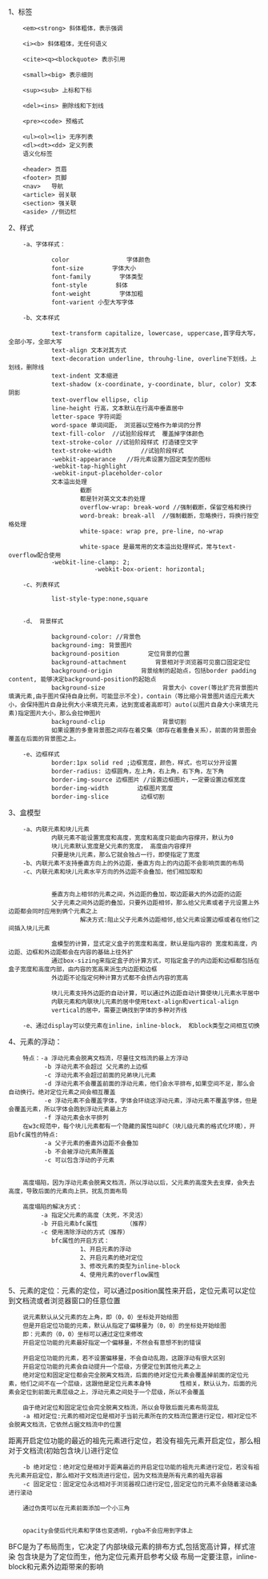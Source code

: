 1、标签
        
        <em><strong> 斜体粗体，表示强调

        <i><b> 斜体粗体，无任何语义

        <cite><q><blockquote> 表示引用
        
        <small><big> 表示细则 
        
        <sup><sub> 上标和下标        
        
        <del><ins> 删除线和下划线
        
        <pre><code> 预格式

        <ul><ol><li> 无序列表
        <dl><dt><dd> 定义列表
        语义化标签

        <header> 页眉
        <footer> 页脚
        <nav>   导航
        <article> 弱关联
        <section> 强关联
        <aside> //侧边栏

2、样式

        -a、字体样式：

                color                字体颜色
                font-size        字体大小
                font-family        字体类型
                font-style        斜体
                font-weight        字体加粗
                font-varient 小型大写字体

        -b、文本样式
                
                text-transform capitalize, lowercase, uppercase,首字母大写，全部小写，全部大写
                text-align 文本对其方式
                text-decoration underline, throuhg-line, overline下划线，上划线，删除线
                text-indent 文本缩进
                text-shadow (x-coordinate, y-coordinate, blur, color) 文本阴影
                text-overflow ellipse, clip
                line-height 行高，文本默认在行高中垂直居中
                letter-space 字符间距
                word-space 单词间距， 浏览器以空格作为单词的分界
                text-fill-color  //试验阶段样式  覆盖掉字体颜色
                text-stroke-color //试验阶段样式 打造镂空文字
                text-stroke-width        //试验阶段样式
                -webkit-appearance   //将元素设置为固定类型的图标
				-webkit-tap-highlight 
				-webkit-input-placeholder-color 
                文本溢出处理
                        截断
						都是针对英文文本的处理
                        overflow-wrap: break-word //强制截断，保留空格和换行
                        word-break: break-all  //强制截断，忽略换行，将换行按空格处理
                        white-space: wrap pre, pre-line, no-wrap

                        white-space 是最常用的文本溢出处理样式，常与text-overflow配合使用
        		-webkit-line-clamp: 2;
			     			-webkit-box-orient: horizontal;

        -c、列表样式
                
                list-style-type:none,square


        -d、 背景样式
                
                background-color: //背景色
                background-img: 背景图片
                background-position        定位背景的位置
                background-attachment        背景相对于浏览器可见窗口固定定位
                background-origin        背景绘制的起始点，包括border padding content, 能够决定background-position的起始点
                background-size                背景大小 cover(等比扩充背景图片填满元素,由于图片保持自身比例，可能显示不全)，contain（等比缩小背景图片适应元素大小，会保持图片自身比例大小来填充元素，达到宽或者高即可）auto(以图片自身大小来填充元素)指定图片大小，那么会拉伸图片
                background-clip                背景切割
                如果设置的多重背景图之间存在着交集（即存在着重叠关系），前面的背景图会覆盖在后面的背景图之上。
                
        -e、边框样式
                border:1px solid red ;边框宽度，颜色，样式，也可以分开设置
                border-radius: 边框圆角，左上角，右上角，右下角，左下角
                border-img-source 边框图片 //设置边框图片，一定要设置边框宽度
                border-img-width        边框图片宽度
                border-img-slice         边框切割

3、盒模型

        -a、内联元素和块儿元素
                内联元素不能设置宽度和高度，宽度和高度只能由内容撑开，默认为0
                块儿元素默认宽度是父元素的宽度， 高度由内容撑开
                只要是块儿元素，那么它就会独占一行，即使指定了宽度
        -b、内联元素不支持垂直方向上的外边距，垂直方向上的内边距不会影响页面的布局
        -c、内联元素和块儿元素水平方向的外边距不会叠加，他们相加取和    
        

                垂直方向上相邻的元素之间，外边距的叠加，取边距最大的外边距的边距
                父子元素之间外边距的叠加，只要外边距相邻，那么给父元素或者子元设置上外边距都会同时应用到俩个元素之上
                        解决方式:阻止父子元素外边距相邻,给父元素设置边框或者在他们之间插入块儿元素
        
                盒模型的计算，显式定义盒子的宽度和高度，默认是指内容的 宽度和高度，内边距、边框和外边距都会在内容的基础上往外扩
                通过box-sizing来指定盒子的计算方式，可指定盒子的内边距和边框都包括在盒子宽度和高度内部，由内容的宽高来派生内边距和边框
				外边距不论指定何种计算方式都不会挤占内容的宽高

                块儿元素支持外边距的自动计算，可以通过外边距自动计算使块儿元素水平居中
                内联元素和内联块儿元素的居中使用text-align和vertical-align
                vertical的居中，需要正确找到字体的多种对齐线
        
        -e、通过display可以使元素在inline，inline-block， 和block类型之间相互切换


4、元素的浮动：
        
        特点：-a 浮动元素会脱离文档流，尽量往文档流的最上方浮动
              -b 浮动元素不会超过 父元素的上边框
              -c 浮动元素不会超过前面的兄弟块儿元素
              -d 浮动元素不会覆盖前面的浮动元素，他们会水平排布,如果空间不足，那么会自动换行。绝对定位元素之间会相互覆盖
              -e 浮动元素不会覆盖字体，字体会环绕这浮动元素，浮动元素不覆盖字体，但是会覆盖元素，所以字体会跑到浮动元素最上方
              -f 浮动元素会水平排列
        在w3c规范中，每个块儿元素都有一个隐藏的属性叫BFC（块儿级元素的格式化环境），开启bfc属性的特点:
              -a 父子元素的垂直外边距不会叠加
              -b 不会被浮动元素所覆盖
              -c 可以包含浮动的子元素
                              
        
        高度塌陷，因为浮动元素会脱离文档流，所以浮动以后，父元素的高度失去支撑，会失去高度，导致后面的元素向上拱，扰乱页面布局
        
        高度塌陷的解决方式：
             -a 指定父元素的高度（太死，不灵活）
             -b 开启元素bfc属性        （推荐）
             -c 使用清除浮动的方式（推荐）
                bfc属性的开启方式：
                        1、开启元素的浮动
                        2、开启元素的绝对定位
                        3、修改元素的类型为inline-block
                        4、使用元素的overflow属性
                        
5、元素的定位：元素的定位，可以通过position属性来开启，定位元素可以定位到文档流或者浏览器窗口的任意位置

		说元素默认从父元素的左上角，即（0，0）坐标处开始绘图
		但是开启定位功能的元素，默认从指定了偏移量为（0，0）的坐标处开始绘图	
		即：元素的（0，0）坐标可以通过定位来修改
		开启定位功能的元素最好指定一个偏移量，不然会有意想不到的错误

        开启定位功能的元素，若不设置偏移量，不会自动乱跑，这跟浮动有很大区别
        开启定位功能的元素会自动提升一个层级，方便定位到其他元素之上
        绝对定位和固定定位都会完全脱离文档流，后面的绝对定位元素会覆盖掉前面的定位元素，他们之间不在一个层级，这跟他是定位元素本身特        性相关，默认认为，后面的元素会定位到前面元素层级之上，浮动元素之间处于一个层级，所以不会覆盖
        
        由于绝对定位和固定定位会完全脱离文档流，所以会导致后面元素布局混乱
        -a 相对定位:元素的相对定位是相对于当前元素所在的文档流位置进行定位，相对定位不会脱离文档流，它依然占据文档流中的位置

距离开启定位功能的最近的祖先元素进行定位，若没有祖先元素开启定位，那么相对于文档流(初始包含块儿)进行定位

        -b 绝对定位：绝对定位是相对于距离最近的开启定位功能的祖先元素进行定位，若没有祖先元素开启定位，那么相对于文档流进行定位，因为文档流是所有元素的祖先容器
        -c 固定定位：固定定位永远相对于浏览器视口进行定位,固定定位的元素不会随着滚动条进行滚动

        通过伪类可以在元素前面添加一个小三角


        opacity会使后代元素和字体也变透明，rgba不会应用到字体上


BFC是为了布局而生，它决定了内部块级元素的排布方式,包括宽高计算，样式渲染
包含块是为了定位而生，他为定位元素开启参考父级
布局一定要注意，inline-block和元素外边距带来的影响





        

